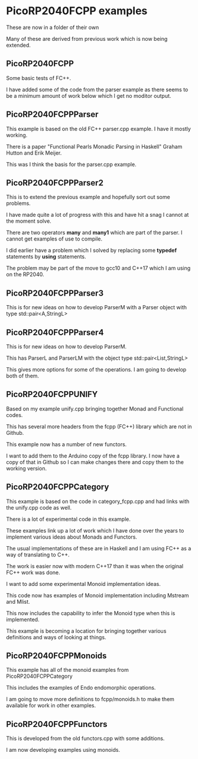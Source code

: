 # PicoRP2040FCPP examples

These are now in a folder of their own

Many of these are derived from previous work which is now being extended.

## PicoRP2040FCPP

Some basic tests of FC++.

I have added some of the code from the parser example as there seems to be a minimum amount of work below which I get no moditor output.

## PicoRP2040FCPPParser

This example is based on the old FC++ parser.cpp example. I have it mostly working.

There is a paper "Functional Pearls Monadic Parsing in Haskell" Graham Hutton and Erik Meijer.

This was I think the basis for the parser.cpp example. 

## PicoRP2040FCPPParser2

This is to extend the previous example and hopefully sort out some problems.

I have made quite a lot of progress with this and have hit a snag I cannot at the moment solve.

There are two operators **many** and **many1** which are part of the parser. I cannot get examples of use to compile.

I did earlier have a problem which I solved by replacing some **typedef** statements by **using** statements.

The problem may be part of the move to gcc10 and C++17 which I am using on the RP2040.

## PicoRP2040FCPPParser3

This is for new ideas on how to develop ParserM with a Parser object with type std::pair<A,StringL>

## PicoRP2040FCPPParser4

This is for new ideas on how to develop ParserM.

This has ParserL and ParserLM with the object type std::pair<List<A>,StringL>

This gives more options for some of the operations. I am going to develop both of them.

## PicoRP2040FCPPUNIFY

Based on my example unify.cpp bringing together Monad and Functional codes.

This has several more headers from the fcpp (FC++) library which are not in Github.

This example now has a number of new functors. 

I want to add them to the Arduino copy of the fcpp library. I now have a copy of that in Github so I can make changes there and copy them to the working version.

## PicoRP2040FCPPCategory

This example is based on the code in category_fcpp.cpp and had links with the unify.cpp code as well.

There is a lot of experimental code in this example.

These examples link up a lot of work which I have done over the years to implement various ideas about Monads and Functors.

The usual implementations of these are in Haskell and I am using FC++ as a way of translating to C++.

The work is easier now with modern C++17 than it was when the original FC++ work was done.

I want to add some experimental Monoid implementation ideas.

This code now has examples of Monoid implementation including Mstream and Mlist<T>.

This now includes the capability to infer the Monoid type when this is implemented.

This example is becoming a location for bringing together various definitions and ways of looking at things.

## PicoRP2040FCPPMonoids

This example has all of the monoid examples from PicoRP2040FCPPCategory

This includes the examples of Endo endomorphic operations.

I am going to move more definitions to fcpp/monoids.h to make them available for work in other examples.

## PicoRP2040FCPPFunctors

This is developed from the old functors.cpp with some additions.

I am now developing examples using monoids.
